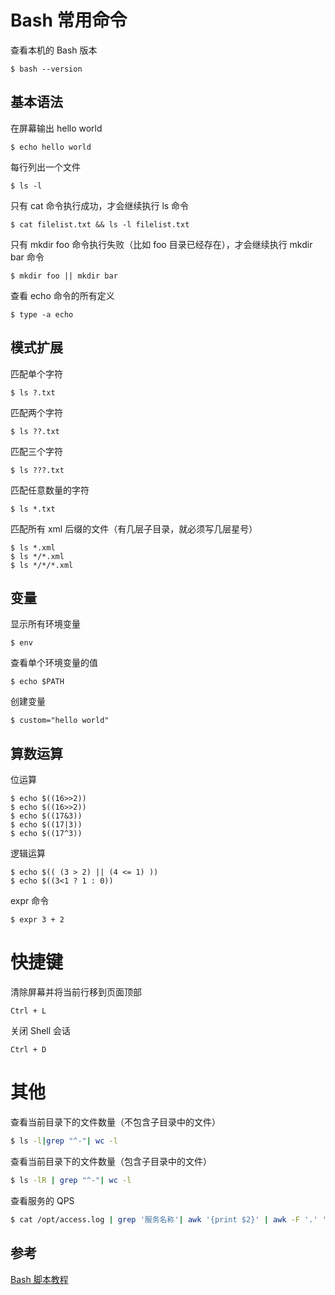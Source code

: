 # Bash 常用命令

查看本机的 Bash 版本
```shell
$ bash --version
```

## 基本语法
在屏幕输出 hello world
```shell
$ echo hello world
```

每行列出一个文件
```shell
$ ls -l
```

只有 cat 命令执行成功，才会继续执行 ls 命令
```shell
$ cat filelist.txt && ls -l filelist.txt
```

只有 mkdir foo 命令执行失败（比如 foo 目录已经存在），才会继续执行 mkdir bar 命令
```shell
$ mkdir foo || mkdir bar
```

查看 echo 命令的所有定义
```shell
$ type -a echo
```

## 模式扩展
匹配单个字符
```shell
$ ls ?.txt
```

匹配两个字符
```shell
$ ls ??.txt
```

匹配三个字符
```shell
$ ls ???.txt
```

匹配任意数量的字符
```shell
$ ls *.txt
```

匹配所有 xml 后缀的文件（有几层子目录，就必须写几层星号）
```shell
$ ls *.xml
$ ls */*.xml
$ ls */*/*.xml
```

## 变量
显示所有环境变量
```shell
$ env
```

查看单个环境变量的值
```shell
$ echo $PATH
```

创建变量
```shell
$ custom="hello world"
```

## 算数运算
位运算
```shell
$ echo $((16>>2))
$ echo $((16>>2))
$ echo $((17&3))
$ echo $((17|3))
$ echo $((17^3))
```

逻辑运算
```shell
$ echo $(( (3 > 2) || (4 <= 1) ))
$ echo $((3<1 ? 1 : 0))
```

expr 命令
```shell
$ expr 3 + 2
```

# 快捷键
清除屏幕并将当前行移到页面顶部
```
Ctrl + L
```

关闭 Shell 会话
```
Ctrl + D
```

# 其他
查看当前目录下的文件数量（不包含子目录中的文件）
```bash
$ ls -l|grep "^-"| wc -l
```

查看当前目录下的文件数量（包含子目录中的文件）
```bash
$ ls -lR | grep "^-"| wc -l
```

查看服务的 QPS
```bash
$ cat /opt/access.log | grep '服务名称'| awk '{print $2}' | awk -F '.' '{print $1}' | uniq -c
```

## 参考
[Bash 脚本教程](https://wangdoc.com/bash/index.html)  
